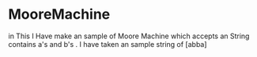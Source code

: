 # MooreMachine
in This I Have make an sample of Moore Machine which accepts an String contains a's and b's . I have taken an sample string of [abba]

